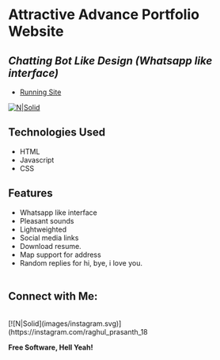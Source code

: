 # Attractive Advance Portfolio Website
## _Chatting Bot Like Design (Whatsapp like interface)_


- [Running Site](https://vinayak-09.github.io/)

[![N|Solid](images/demo.gif)](https://vinayak-09.github.io/)

## Technologies Used
- HTML
- Javascript
- CSS

## Features
- Whatsapp like interface
- Pleasant sounds
- Lightweighted
- Social media links
- Download resume.
- Map support for address
- Random replies for hi, bye, i love you.
<br><br>

## Connect with Me: 
<br>
[![N|Solid](images/instagram.svg)](https://instagram.com/raghul_prasanth_18

<br>

**Free Software, Hell Yeah!**

